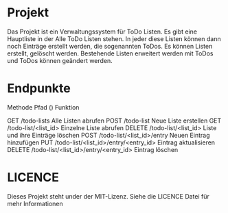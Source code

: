 # Projekt
Das Projekt ist ein Verwaltungssystem für ToDo Listen.
Es gibt eine Hauptliste in der Alle ToDo Listen stehen. In jeder diese Listen können dann noch Einträge erstellt werden, die sogenannten ToDos.
Es können Listen erstellt, gelöscht werden. Bestehende Listen erweitert werden mit ToDos und ToDos können geändert werden.

# Endpunkte
Methode     Pfad (<Parameter>)                          Funktion

GET	        /todo-lists	                                Alle Listen abrufen
POST	    /todo-list	                                Neue Liste erstellen
GET	        /todo-list/<list_id>	                    Einzelne Liste abrufen
DELETE	    /todo-list/<list_id>	                    Liste und ihre Einträge löschen
POST	    /todo-list/<list_id>/entry	                Neuen Eintrag hinzufügen
PUT	        /todo-list/<list_id>/entry/<entry_id>	    Eintrag aktualisieren
DELETE	    /todo-list/<list_id>/entry/<entry_id>	    Eintrag löschen

# LICENCE
Dieses Projekt steht under der MIT-Lizenz. Siehe die LICENCE Datei für mehr Informationen